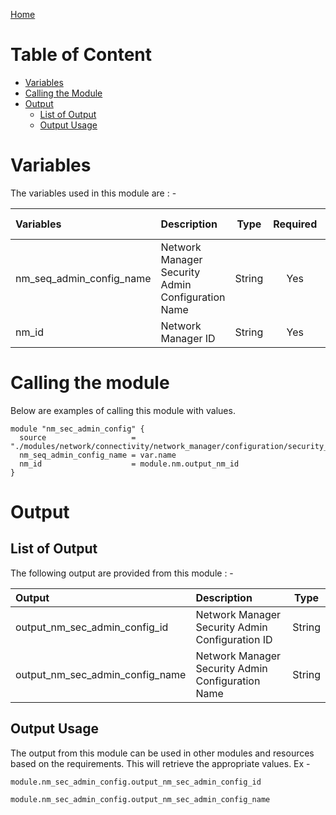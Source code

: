 [Home](../../../../../../README.md)

# Table of Content

- [Variables](#variables)
- [Calling the Module](#calling-the-module)
- [Output](#output)
    - [List of Output](#list-of-output)
    - [Output Usage](#output-usage)

# Variables

The variables used in this module are : -

| Variables | Description | Type | Required | Default Values |
|:----------|:------------|:----:|:--------:|:--------------:|
| nm_seq_admin_config_name | Network Manager Security Admin Configuration Name | String | Yes | NA |
| nm_id | Network Manager ID | String | Yes | NA |

# Calling the module

Below are examples of calling this module with values.

```
module "nm_sec_admin_config" {
  source                   = "./modules/network/connectivity/network_manager/configuration/security_admin"
  nm_seq_admin_config_name = var.name
  nm_id                    = module.nm.output_nm_id
}
```

# Output

## List of Output
The following output are provided from this module : -

| Output | Description | Type |
|:------ |:------------|:----:|
| output_nm_sec_admin_config_id | Network Manager Security Admin Configuration ID | String |
| output_nm_sec_admin_config_name | Network Manager Security Admin Configuration Name | String |

## Output Usage

The output from this module can be used in other modules and resources based on the requirements. This will retrieve the appropriate values. Ex -

```
module.nm_sec_admin_config.output_nm_sec_admin_config_id
```

```
module.nm_sec_admin_config.output_nm_sec_admin_config_name
```